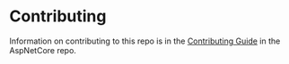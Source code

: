 Contributing
======

Information on contributing to this repo is in the [Contributing Guide](https://github.com/aspnet/AspNetCore/blob/master/CONTRIBUTING.md) in the AspNetCore repo.

